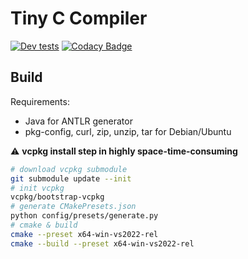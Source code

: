 # Tiny C Compiler
[![Dev tests](https://github.com/rodchenkov-sn/TinyC/actions/workflows/dev-tests.yml/badge.svg?branch=dev)](https://github.com/rodchenkov-sn/TinyC/actions/workflows/dev-tests.yml) [![Codacy Badge](https://app.codacy.com/project/badge/Grade/4e9b286842784bf49a4767c29faa774e)](https://www.codacy.com/gh/rodchenkov-sn/TinyC/dashboard?utm_source=github.com&amp;utm_medium=referral&amp;utm_content=rodchenkov-sn/TinyC&amp;utm_campaign=Badge_Grade)
## Build
Requirements:
*  Java for ANTLR generator
*  pkg-config, curl, zip, unzip, tar for Debian/Ubuntu

:warning: **vcpkg install step in highly space-time-consuming**

```sh
# download vcpkg submodule
git submodule update --init
# init vcpkg
vcpkg/bootstrap-vcpkg
# generate CMakePresets.json
python config/presets/generate.py
# cmake & build
cmake --preset x64-win-vs2022-rel
cmake --build --preset x64-win-vs2022-rel
```
